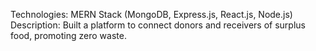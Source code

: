 Technologies: MERN Stack (MongoDB, Express.js, React.js, Node.js)
Description: Built a platform to connect donors and receivers of
surplus food, promoting zero waste.

